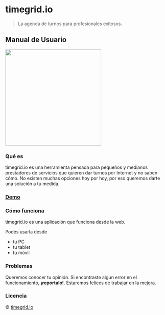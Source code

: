 # timegrid.io

> La agenda de turnos para profesionales exitosos.

## Manual de Usuario

[<img src="screen.png" width="300">](Demo)

### Qué es

timegrid.io es una herramienta pensada para pequeños y medianos prestadores de servicios
que quieren dar turnos por Internet y no saben cómo. No existen muchas opciones hoy por hoy,
por eso queremos darte una solución a tu medida.

### [Demo](http://dev.timegrid.io/)

### Cómo funciona

timegrid.io es una aplicación que funciona desde la web.

Podés usarla desde

  - tu PC
  - tu tablet
  - tu móvil

### Problemas

Queremos conocer tu opinión. Si encontraste algun error en el funcionamiento, **¡reportalo!**.
Estaremos felices de trabajar en la mejora.

### Licencia

© [timegrid.io](http://www.timegrid.io)
